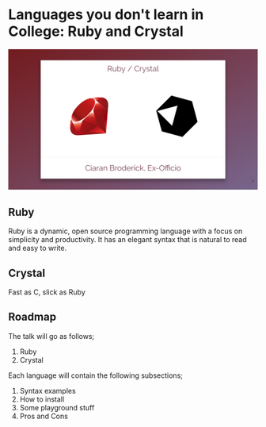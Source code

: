 # Languages you don't learn in College: Ruby and Crystal

![title slide](https://raw.githubusercontent.com/crnbrdrck/netsoc-languages-talk/master/title.png)

## Ruby
Ruby is a dynamic, open source programming language with a focus on simplicity and productivity. It has an elegant syntax that is natural to read and easy to write.

## Crystal
Fast as C, slick as Ruby

## Roadmap

The talk will go as follows;

1. Ruby
2. Crystal

Each language will contain the following subsections;
1. Syntax examples
2. How to install
3. Some playground stuff
4. Pros and Cons
